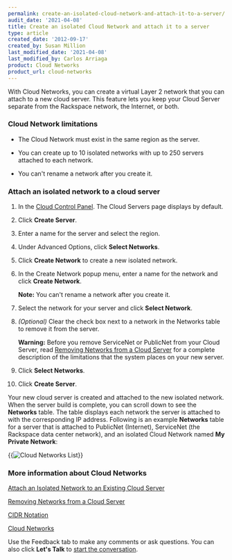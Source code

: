```yaml
---
permalink: create-an-isolated-cloud-network-and-attach-it-to-a-server/
audit_date: '2021-04-08'
title: Create an isolated Cloud Network and attach it to a server
type: article
created_date: '2012-09-17'
created_by: Susan Million
last_modified_date: '2021-04-08'
last_modified_by: Carlos Arriaga 
product: Cloud Networks
product_url: cloud-networks
---
```


With Cloud Networks, you can create a virtual Layer 2 network that you
can attach to a new cloud server. This feature lets you keep your Cloud
Server separate from the Rackspace network, the Internet, or both.

### Cloud Network limitations

-   The Cloud Network must exist in the same region as the server.

-   You can create up to 10 isolated networks with up to 250 servers
    attached to each network.

-   You can't rename a network after you create it.

### Attach an isolated network to a cloud server

1.  In the [Cloud Control Panel](https://mycloud.rackspace.com).
    The Cloud Servers page displays by default.

2.  Click **Create Server**.

3.  Enter a name for the server and select the region.

4.  Under Advanced Options, click **Select Networks**.

5.  Click **Create Network** to create a new isolated network.

6.  In the Create Network popup menu, enter a name for the network and
    click **Create Network**.

    **Note:** You can't rename a network after you create it.

7.  Select the network for your server and click **Select Network**.

8.  *(Optional)* Clear the check box next to a network in the Networks
    table to remove it from the server.

    **Warning:** Before you remove ServiceNet or PublicNet from your
    Cloud Server, read [Removing Networks from a Cloud
    Server](/support/how-to/removing-networks-from-a-cloud-server "Disabling Networks from a Cloud Server")
    for a complete description of the limitations that the system places on
    your new server.

9.  Click **Select Networks**.

10. Click **Create Server**.

Your new cloud server is created and attached to the new isolated
network. When the server build is complete, you can scroll down to see
the **Networks** table. The table displays each network the server is
attached to with the corresponding IP address. Following is an example
**Networks** table for a server that is attached to PublicNet (Internet),
ServiceNet (the Rackspace data center network), and an isolated Cloud
Network named **My Private Network**:

{{<image alt="Cloud Networks List" src="CloudNetworksList.png" title="Cloud Networks List">}}

### More information about Cloud Networks

[Attach an Isolated Network to an Existing Cloud Server](/support/how-to/attach-a-cloud-network-to-an-existing-cloud-server)

[Removing Networks from a Cloud Server](/support/how-to/removing-networks-from-a-cloud-server)

[CIDR Notation](/support/how-to/using-cidr-notation-in-cloud-networks "CIDR Notation")

[Cloud Networks](https://docs.rackspace.com/docs/cloud-networks/v2/)

Use the Feedback tab to make any comments or ask questions. You can also click
**Let's Talk** to [start the conversation](https://www.rackspace.com/). 
